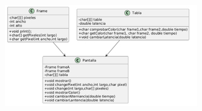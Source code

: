 <div align=center>

<img src="images/Captura de pantalla 2025-02-05 231319.png" width=800>

</div>   
